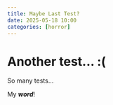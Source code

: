 ```yaml
---
title: Maybe Last Test?
date: 2025-05-18 10:00
categories: [horror]
---
```

# Another test... :(
So many tests...

My ***word***!